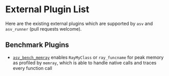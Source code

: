 # External Plugin List

Here are the existing external plugins which are supported by `asv` and
`asv_runner` (pull requests welcome).

## Benchmark Plugins

- [`asv_bench_memray`](https://haozeke.github.io/asv_bench_memray/) enables
  `RayMyClass` or `ray_funcname` for peak memory as profiled by `memray`, which
  is able to handle native calls and traces every function call
